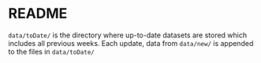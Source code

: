 # README

`data/toDate/` is the directory where up-to-date datasets are stored which includes all previous weeks. Each update, data from `data/new/` is appended to the files in `data/toDate/`
